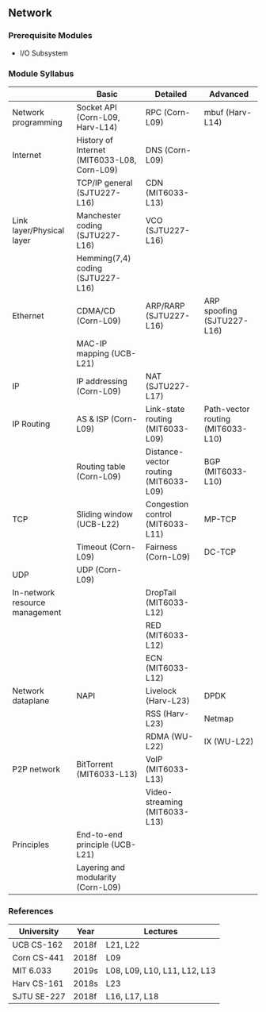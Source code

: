## Network

### Prerequisite Modules

- I/O Subsystem

### Module Syllabus

|                                | Basic                                       | Detailed                              | Advanced                          |
| ------------------------------ | ------------------------------------------- | ------------------------------------- | --------------------------------- |
| Network programming            | Socket API (Corn-L09, Harv-L14)             | RPC (Corn-L09)                        | mbuf (Harv-L14)                   |
| Internet                       | History of Internet (MIT6033-L08, Corn-L09) | DNS (Corn-L09)                        |                                   |
|                                | TCP/IP general (SJTU227-L16)                | CDN (MIT6033-L13)                     |                                   |
| Link layer/Physical layer      | Manchester coding (SJTU227-L16)             | VCO (SJTU227-L16)                     |                                   |
|                                | Hemming(7,4) coding (SJTU227-L16)           |                                       |                                   |
| Ethernet                       | CDMA/CD (Corn-L09)                          | ARP/RARP (SJTU227-L16)                | ARP spoofing (SJTU227-L16)        |
|                                | MAC-IP mapping (UCB-L21)                    |                                       |                                   |
| IP                             | IP addressing (Corn-L09)                    | NAT (SJTU227-L17)                     |                                   |
| IP Routing                     | AS & ISP (Corn-L09)                         | Link-state routing (MIT6033-L09)      | Path-vector routing (MIT6033-L10) |
|                                | Routing table (Corn-L09)                    | Distance-vector routing (MIT6033-L09) | BGP (MIT6033-L10)                 |
| TCP                            | Sliding window (UCB-L22)                    | Congestion control (MIT6033-L11)      | MP-TCP                            |
|                                | Timeout (Corn-L09)                          | Fairness (Corn-L09)                   | DC-TCP                            |
| UDP                            | UDP (Corn-L09)                              |                                       |                                   |
| In-network resource management |                                             | DropTail (MIT6033-L12)                |                                   |
|                                |                                             | RED (MIT6033-L12)                     |                                   |
|                                |                                             | ECN (MIT6033-L12)                     |                                   |
| Network dataplane              | NAPI                                        | Livelock (Harv-L23)                   | DPDK                              |
|                                |                                             | RSS (Harv-L23)                        | Netmap                            |
|                                |                                             | RDMA (WU-L22)                         | IX (WU-L22)                       |
| P2P network                    | BitTorrent (MIT6033-L13)                    | VoIP (MIT6033-L13)                    |                                   |
|                                |                                             | Video-streaming (MIT6033-L13)         |                                   |
| Principles                     | End-to-end principle (UCB-L21)              |                                       |                                   |
|                                | Layering and modularity (Corn-L09)          |                                       |                                   |

### References

| University  | Year  | Lectures                     |
| ----------- | ----- | ---------------------------- |
| UCB CS-162  | 2018f | L21, L22                     |
| Corn CS-441 | 2018f | L09                          |
| MIT 6.033   | 2019s | L08, L09, L10, L11, L12, L13 |
| Harv CS-161 | 2018s | L23                          |
| SJTU SE-227 | 2018f | L16, L17, L18                |

